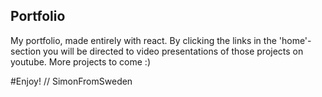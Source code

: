 ## Portfolio
My portfolio, made entirely with react. By clicking the links in the 'home'-section you will be directed to video presentations of those projects on youtube. More projects to come :)

#Enjoy!
// SimonFromSweden
